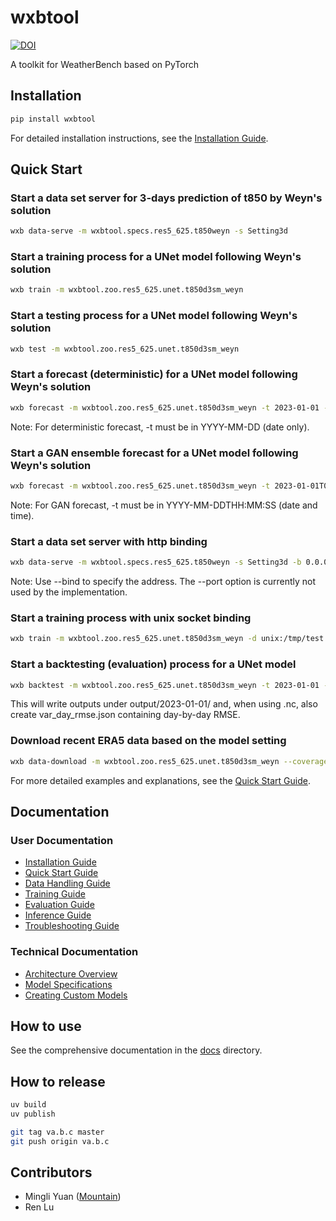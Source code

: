 # wxbtool

[![DOI](https://zenodo.org/badge/269931312.svg)](https://zenodo.org/badge/latestdoi/269931312)

A toolkit for WeatherBench based on PyTorch

## Installation

```bash
pip install wxbtool
```

For detailed installation instructions, see the [Installation Guide](docs/user/installation.md).

## Quick Start

### Start a data set server for 3-days prediction of t850 by Weyn's solution
```bash
wxb data-serve -m wxbtool.specs.res5_625.t850weyn -s Setting3d
```

### Start a training process for a UNet model following Weyn's solution
```bash
wxb train -m wxbtool.zoo.res5_625.unet.t850d3sm_weyn
```

### Start a testing process for a UNet model following Weyn's solution
```bash
wxb test -m wxbtool.zoo.res5_625.unet.t850d3sm_weyn
```

### Start a forecast (deterministic) for a UNet model following Weyn's solution
```bash
wxb forecast -m wxbtool.zoo.res5_625.unet.t850d3sm_weyn -t 2023-01-01 -o output.png
```
Note: For deterministic forecast, -t must be in YYYY-MM-DD (date only).

### Start a GAN ensemble forecast for a UNet model following Weyn's solution
```bash
wxb forecast -m wxbtool.zoo.res5_625.unet.t850d3sm_weyn -t 2023-01-01T00:00:00 -G true -s 10 -o output.nc
```
Note: For GAN forecast, -t must be in YYYY-MM-DDTHH:MM:SS (date and time).

### Start a data set server with http binding
```bash
wxb data-serve -m wxbtool.specs.res5_625.t850weyn -s Setting3d -b 0.0.0.0:8088
```
Note: Use --bind to specify the address. The --port option is currently not used by the implementation.

### Start a training process with unix socket binding
```bash
wxb train -m wxbtool.zoo.res5_625.unet.t850d3sm_weyn -d unix:/tmp/test.sock
```

### Start a backtesting (evaluation) process for a UNet model
```bash
wxb backtest -m wxbtool.zoo.res5_625.unet.t850d3sm_weyn -t 2023-01-01 -o output.nc
```
This will write outputs under output/2023-01-01/ and, when using .nc, also create var_day_rmse.json containing day-by-day RMSE.

### Download recent ERA5 data based on the model setting
```bash
wxb data-download -m wxbtool.zoo.res5_625.unet.t850d3sm_weyn --coverage weekly
```

For more detailed examples and explanations, see the [Quick Start Guide](docs/user/quickstart.md).

## Documentation

### User Documentation
- [Installation Guide](docs/user/installation.md)
- [Quick Start Guide](docs/user/quickstart.md)
- [Data Handling Guide](docs/user/data_handling/overview.md)
- [Training Guide](docs/user/training/overview.md)
- [Evaluation Guide](docs/user/evaluation/overview.md)
- [Inference Guide](docs/user/inference/overview.md)
- [Troubleshooting Guide](docs/user/troubleshooting.md)

### Technical Documentation
- [Architecture Overview](docs/technical/architecture/overview.md)
- [Model Specifications](docs/technical/specifications/overview.md)
- [Creating Custom Models](docs/technical/extension/custom_models.md)

## How to use

See the comprehensive documentation in the [docs](docs) directory.

## How to release

```bash
uv build
uv publish

git tag va.b.c master
git push origin va.b.c
```

## Contributors

- Mingli Yuan ([Mountain](https://github.com/mountain))
- Ren Lu
